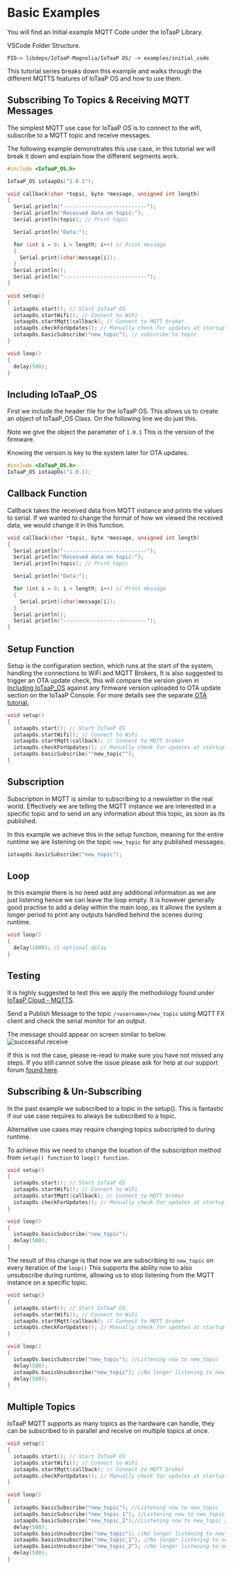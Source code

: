 # Basic Examples

You will find an Initial example MQTT Code under the IoTaaP Library.

VSCode Folder Structure.

`PIO-> libdeps/IoTaaP-Magnolia/IoTaaP OS/ -> examples/initial_code `

This tutorial series breaks down this example and walks through the different MQTTS features of IoTaaP OS and how to use them.

## Subscribing To Topics & Receiving MQTT Messages

The simplest MQTT use case for IoTaaP OS is to connect to the wifi, subscribe to a MQTT topic and receive messages. 

The following example demonstrates this use case, in this tutorial we will break it down and explain how the different segments work.

```cpp
#include <IoTaaP_OS.h>

IoTaaP_OS iotaapOs("1.0.1");

void callback(char *topic, byte *message, unsigned int length)
{
  Serial.println("---------------------------");
  Serial.println("Received data on topic:");
  Serial.println(topic); // Print topic

  Serial.println("Data:");

  for (int i = 0; i < length; i++) // Print message
  {
    Serial.print((char)message[i]);
  }
  Serial.println();
  Serial.println("---------------------------");
}

void setup()
{
  iotaapOs.start(); // Start IoTaaP OS
  iotaapOs.startWifi(); // Connect to WiFi
  iotaapOs.startMqtt(callback); // Connect to MQTT broker
  iotaapOs.checkForUpdates(); // Manually check for updates at startup
  iotaapOs.basicSubscribe("new_topic"); // subscribe to topic
}

void loop()
{
  delay(500);
}
```
## Including IoTaaP_OS <span id="IoTaaP_OS"></span>
First we include the header file for the IoTaaP OS. This allows us to create an object of IoTaaP_OS Class. On the following line we do just this.

Note we give the object the parameter of `1.0.1` This is the version of the firmware. 

Knowing the version is key to the system later for OTA updates.

```cpp
#include <IoTaaP_OS.h>
IoTaaP_OS iotaapOs("1.0.1);
```
## Callback Function
Callback takes the received data from MQTT instance and prints the values to serial.
If we wanted to change the format of how we viewed the received data, we would change it in this function.

```cpp
void callback(char *topic, byte *message, unsigned int length)
{
  Serial.println("---------------------------");
  Serial.println("Received data on topic:");
  Serial.println(topic); // Print topic

  Serial.println("Data:");

  for (int i = 0; i < length; i++) // Print message
  {
    Serial.print((char)message[i]);
  }
  Serial.println();
  Serial.println("---------------------------");
}
```

## Setup Function
Setup is the configuration section, which runs at the start of the system, handling the connections to WiFi and MQTT Brokers, It is also suggested to trigger an OTA update check, this will compare the version given in [Including IoTaaP_OS](#IoTaaP_OS) against any firmware version uploaded to OTA update section on the IoTaaP Console. For more details see the separate [OTA tutorial.](https://docs.iotaap.io/docs-tutorials/iotaap-cloud-ota/)

```cpp
void setup()
{
  iotaapOs.start(); // Start IoTaaP OS
  iotaapOs.startWifi(); // Connect to WiFi
  iotaapOs.startMqtt(callback); // Connect to MQTT broker
  iotaapOs.checkForUpdates(); // Manually check for updates at startup
  iotaapOs.basicSubscribe(""new_topic"");
}
```

## Subscription
Subscription in MQTT is similar to subscribing to a newsletter in the real world. Effectively we are telling the MQTT instance we are interested in a specific topic and to send on any information about this topic, as soon as its published.

In this example we achieve this in the setup function, meaning for the entire runtime we are listening on the topic `new_topic` for any published messages.

```cpp
iotaapOs.basicSubscribe("new_topic");
```

## Loop
In this example there is no need add any additional information as we are just listening hence we can leave the loop empty. It is however generally good practise to add a delay within the main loop, as it allows the system a longer period to print any outputs handled behind the scenes during runtime.

```cpp
void loop()
{
  delay(1000); // optional delay
}
```

## Testing
It is highly suggested to test this we apply the methodology found under [IoTaaP Cloud - MQTTS](https://docs.iotaap.io/docs-tutorials/iotaap-cloud-mqtt/#testing-with-mqttfx).

Send a Publish Message to the topic `/<username>/new_topic` using MQTT FX client and check the serial monitor for an output.

The message should appear on screen similar to below.
![successful receive](images/Successful_receive.png)


If this is not the case, please re-read to make sure you have not missed any steps. If you still cannot solve the issue please ask for help at our support forum [found here](https://community.iotaap.io/c/support/6).


## Subscribing & Un-Subscribing

In the past example we subscribed to a topic in the setup(). This is fantastic if our use case requires to always be subscribed to a topic.

Alternative use cases may require changing topics subscripted to during runtime.

To achieve this we need to change the location of the subscription method from `setup() function`  to  `loop() function`.

```cpp
void setup()
{
  iotaapOs.start(); // Start IoTaaP OS
  iotaapOs.startWifi(); // Connect to WiFi
  iotaapOs.startMqtt(callback); // Connect to MQTT broker
  iotaapOs.checkForUpdates(); // Manually check for updates at startup
}

void loop()
{
  iotaapOs.basicSubscribe("new_topic");
  delay(500);
}
```
The result of this change is that now we are subscribing to `new_topic` on every iteration of the `loop()`
This supports the ability now to also unsubscribe during runtime, allowing us to stop listening from the MQTT instance on a specific topic.

```cpp
void setup()
{
  iotaapOs.start(); // Start IoTaaP OS
  iotaapOs.startWifi(); // Connect to WiFi
  iotaapOs.startMqtt(callback); // Connect to MQTT broker
  iotaapOs.checkForUpdates(); // Manually check for updates at startup
}

void loop()
{
  iotaapOs.basicSubscribe("new_topic"); //Listening now to new_topic
  delay(500);
  iotaapOs.basicUnsubscribe("new_topic"); //No longer listening to new_topic
  delay(500);
}
```

## Multiple Topics

IoTaaP MQTT supports as many topics as the hardware can handle, they can be subscribed to in parallel and receive on multiple topics at once.

```cpp
void setup()
{
  iotaapOs.start(); // Start IoTaaP OS
  iotaapOs.startWifi(); // Connect to WiFi
  iotaapOs.startMqtt(callback); // Connect to MQTT broker
  iotaapOs.checkForUpdates(); // Manually check for updates at startup
}

void loop()
{
  iotaapOs.basicSubscribe("new_topic"); //Listening now to new_topic
  iotaapOs.basicSubscribe("new_topic_1"); //Listening now to new_topic_1
  iotaapOs.basicSubscribe("new_topic_2");//Listening now to new_topic_2
  delay(500);
  iotaapOs.basicUnsubscribe("new_topic"); //No longer listening to new_topic
  iotaapOs.basicUnsubscribe("new_topic_1"); //No longer listening to new_topic_1
  iotaapOs.basicUnsubscribe("new_topic_2"); //No longer listening to new_topic_2
  delay(500);
}
```
